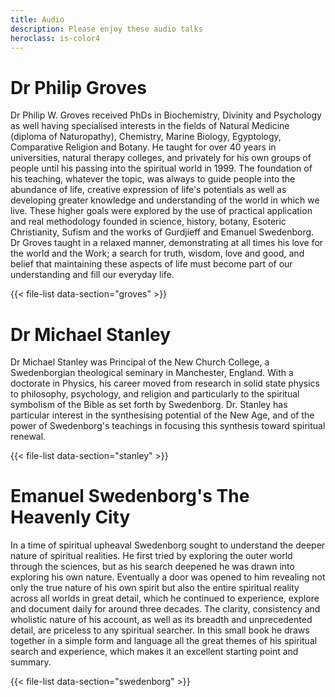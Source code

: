 ```yaml
---
title: Audio
description: Please enjoy these audio talks
heroclass: is-color4
---
```


# Dr Philip Groves

Dr Philip W. Groves received PhDs in Biochemistry, Divinity and Psychology as well having specialised interests in the fields of Natural Medicine (diploma of Naturopathy), Chemistry, Marine Biology, Egyptology, Comparative Religion and Botany. He taught for over 40 years in universities, natural therapy colleges, and privately for his own groups of people until his passing into the spiritual world in 1999. The foundation of his teaching, whatever the topic, was always to guide people into the abundance of life, creative expression of life's potentials as well as developing greater knowledge and understanding of the world in which we live. These higher goals were explored by the use of practical application and real methodology founded in science, history, botany, Esoteric Christianity, Sufism and the works of Gurdjieff and Emanuel Swedenborg. Dr Groves taught in a relaxed manner, demonstrating at all times his love for the world and the Work; a search for truth, wisdom, love and good, and belief that maintaining these aspects of life must become part of our understanding and fill our everyday life.

{{< file-list data-section="groves" >}}

# Dr Michael Stanley

Dr Michael Stanley was Principal of the New Church College, a Swedenborgian theological seminary in Manchester, England. With a doctorate in Physics, his career moved from research in solid state physics to philosophy, psychology, and religion and particularly to the spiritual symbolism of the Bible as set forth by Swedenborg. Dr. Stanley has particular interest in the synthesising potential of the New Age, and of the power of Swedenborg's teachings in focusing this synthesis toward spiritual renewal.

{{< file-list data-section="stanley" >}}

# Emanuel Swedenborg's The Heavenly City

In a time of spiritual upheaval Swedenborg sought to understand the deeper nature of spiritual realities. He first tried by exploring the outer world through the sciences, but as his search deepened he was drawn into exploring his own nature. Eventually a door was opened to him revealing not only the true nature of his own spirit but also the entire spiritual reality across all worlds in great detail, which he continued to experience, explore and document daily for around three decades. The clarity, consistency and wholistic nature of his account, as well as its breadth and unprecedented detail, are priceless to any spiritual searcher. In this small book he draws together in a simple form and language all the great themes of his spiritual search and experience, which makes it an excellent starting point and summary.

{{< file-list data-section="swedenborg" >}}
